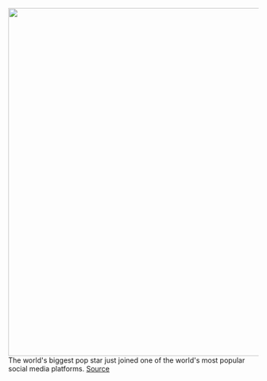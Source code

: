 <img src='https://cdn.vox-cdn.com/thumbor/Alrqub7ElpA2UZu1srlxZEHg3KM=/0x197:1600x1054/1200x800/filters:focal(706x248:962x504)/cdn.vox-cdn.com/uploads/chorus_image/image/71116708/Beyonce_Renaissance.0.png' width='700px' /><br/>
The world's biggest pop star just joined one of the world's most popular social media platforms.
<a href='https://www.theverge.com/2022/7/14/23216377/beyonce-tiktok-music-catalog-break-my-soul'> Source <a/>